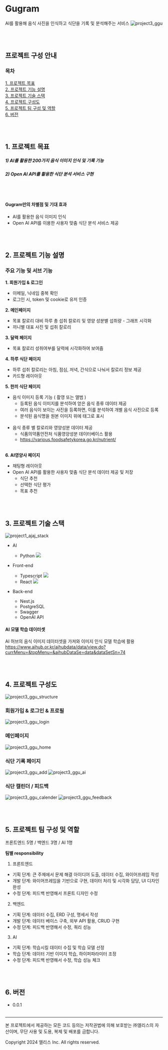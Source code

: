 # Gugram
  AI를 활용해 음식 사진을 인식하고 식단을 기록 및 분석해주는 서비스
![project3_ggu](https://github.com/Yurim51/WebService_9g_diet-record/assets/90613423/a115829f-e397-49cc-a7bb-8ce4a6d3bdd1)

<br/><br/>
## 프로젝트 구성 안내
### **목차**<br/>
[1. 프로젝트 목표](#1-프로젝트-목표)<br/>
[2. 프로젝트 기능 설명](#2-프로젝트-기능-설명)<br/>
[3. 프로젝트 기술 스택](#3-프로젝트-기술-스택)<br/>
[4. 프로젝트 구성도](#4-프로젝트-구성도)<br/>
[5. 프로젝트 팀 구성 및 역할](#5-프로젝트-팀-구성-및-역할)<br/>
[6. 버전](#6-버전)

<br/><br/>
## 1. 프로젝트 목표

  ##### 1) AI를 활용한 200가지 음식 이미지 인식 및 기록 기능

  ##### 2) Open AI API를 활용한 식단 분석 서비스 구현
<br/><br/>
#### **Gugram**만의 차별점 및 기대 효과
- AI를 활용한 음식 이미지 인식
- Open AI API를 이용한 사용자 맞춤 식단 분석 서비스 제공

  
<br/><br/>
## 2. 프로젝트 기능 설명

### 주요 기능 및 서브 기능

**1. 회원가입 & 로그인**<br/>
- 이메일, 닉네임 중복 확인<br/>
- 로그인 시, token 및 cookie로 유저 인증

**2. 메인페이지**<br/>
- 목표 칼로리 대비 하루 총 섭취 칼로리 및 영양 성분별 섭취량 - 그래프 시각화
- 끼니별 대표 사진 및 섭취 칼로리

**3. 달력 페이지**<br/>
- 목표 칼로리 성취여부를 달력에 시각화하여 보여줌

**4. 하루 식단 페이지**<br/>
- 하루 섭취 칼로리는 아침, 점심, 저녁, 간식으로 나눠서 칼로리 정보 제공 
- 카드형 레이아웃

**5. 한끼 식단 페이지**<br/>
- 음식 이미지 등록 기능 ( 촬영 또는 앨범 )
    - 등록된 음식 이미지를 분석하여 얻은 음식 종류 데이터 제공
    - 여러 음식이 보이는 사진을 등록하면, 이를 분석하여 개별 음식 사진으로 등록
    - 분석된 음식명을 원본 이미지 위에 태그로 표시 </br></br>
- 음식 종류 별 칼로리와 영양성분 데이터 제공
  - 식품의약품안전처 식품영양성분 데이터베이스 활용
  - https://various.foodsafetykorea.go.kr/nutrient/ </br></br>

**6. AI영양사 페이지**<br/>
- 채팅형 레이아웃
- Open AI API를 활용한 사용자 맞춤 식단 분석 데이터 제공 및 저장 
  - 식단 추천
  - 선택한 식단 평가
  - 목표 추천


<br/><br/>
## 3. 프로젝트 기술 스택
![project1_ajaj_stack](https://github.com/Yurim51/WebService_9g_diet-record/assets/90613423/204a7681-782c-42a4-977e-f9237e7b2d5d)
 - AI
   - Python
    <img src="https://img.shields.io/badge/Python-3776AB?style=flat-square&logo=Python&logoColor=white"/> <br/>
  
 - Front-end <br/>
   - Typescript
     <img src="https://img.shields.io/badge/JavaScript-F7DF1E?style=flat-square&logo=javascript&logoColor=black"/>
   - React
     <img src="https://img.shields.io/badge/React-61DAFB?style=flat-square&logo=React&logoColor=black"/> <br/>

 - Back-end <br/>
   - Nest.js
   - PostgreSQL
   - Swagger
   - OpenAI API


#### AI 모델 학습 데이터셋
 AI 허브의 음식 이미지 데이터셋을 가져와 이미지 인식 모델 학습에 활용
 https://www.aihub.or.kr/aihubdata/data/view.do?currMenu=&topMenu=&aihubDataSe=data&dataSetSn=74<br/>

<br/><br/>
## 4. 프로젝트 구성도
![project3_ggu_structure](https://github.com/Yurim51/WebService_9g_diet-record/assets/90613423/d66687ef-d66f-4b33-a3ee-eb25db0c22fe)
### 회원가입 & 로그인 & 프로필
![project3_ggu_login](https://github.com/Yurim51/WebService_9g_diet-record/assets/90613423/a0c6f9a4-d0b5-4763-845b-e5641c5e66b5)
### 메인페이지
![project3_ggu_home](https://github.com/Yurim51/WebService_9g_diet-record/assets/90613423/461a0bb4-9501-4775-a517-3781bbf60a2c)
### 식단 기록 페이지
![project3_ggu_add](https://github.com/Yurim51/WebService_9g_diet-record/assets/90613423/b8fe599d-cea2-465e-92e7-e3214f19e005)
![project3_ggu_ai](https://github.com/Yurim51/WebService_9g_diet-record/assets/90613423/5fa5a3ca-07a6-4b59-8c5e-45af79d81f84)
### 식단 캘린더 / 피드백
![project3_ggu_calender](https://github.com/Yurim51/WebService_9g_diet-record/assets/90613423/d7747a92-425c-4aad-8a7e-49eaa55c8269)
![project3_ggu_feedback](https://github.com/Yurim51/WebService_9g_diet-record/assets/90613423/ca731877-5303-4b8d-9af7-05c9c849b6e6)


<br/><br/>
## 5. 프로젝트 팀 구성 및 역할
프론트엔드 5명 / 백엔드 3명 / AI 1명

**팀별 responsibility**

1. 프론트엔드 

- 기획 단계: 큰 주제에서 문제 해결 아이디어 도출, 데이터 수집, 와이어프레임 작성
- 개발 단계: 와이어프레임을 기반으로 구현, 데이터 처리 및 시각화 담당, UI 디자인 완성
- 수정 단계: 피드백 반영해서 프론트 디자인 수정

2. 백엔드

- 기획 단계: 데이터 수집, ERD 구성, 명세서 작성
- 개발 단계: 데이터 베이스 구축, 외부 API 활용, CRUD 구현
- 수정 단계: 피드백 반영해서 수정, 쿼리 성능 <br/>

3. AI
- 기획 단계: 학습시킬 데이터 수집 및 학습 모델 선정
- 학습 단계: 데이터 기반 이미지 학습, 하이퍼파라미터 조정
- 수정 단계: 피드백 반영해서 수정, 학습 성능 체크

<br/><br/>
## 6. 버전
  - 0.0.1
<br/><br/>

---
본 프로젝트에서 제공하는 모든 코드 등의는 저작권법에 의해 보호받는 ㈜엘리스의 자산이며, 무단 사용 및 도용, 복제 및 배포를 금합니다.

Copyright 2024 엘리스 Inc. All rights reserved.
